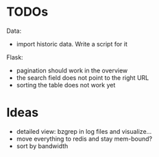 TODOs
======


Data:
  * import historic data. Write a script for it

Flask:
 * pagination should work in the overview
 * the search field does not point to the right URL
 * sorting the table does not work yet


Ideas
=====
 * detailed view: bzgrep in log files and visualize...
 * move everything to redis and stay mem-bound?
 * sort by bandwidth
